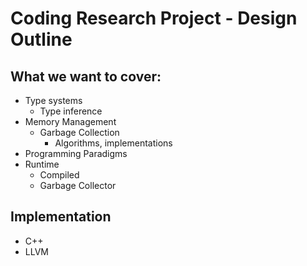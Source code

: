 # Coding Research Project - Design Outline

## What we want to cover:

- Type systems
  - Type inference
- Memory Management
  - Garbage Collection
    - Algorithms, implementations
- Programming Paradigms
- Runtime
  - Compiled 
  - Garbage Collector

## Implementation

- C++
- LLVM

